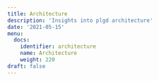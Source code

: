 ```yaml
---
title: Architecture
description: 'Insights into plgd architecture'
date: '2021-05-15'
menu:
  docs:
    identifier: architecture
    name: Architecture
    weight: 220
draft: false
---
```

